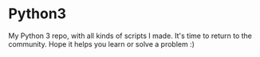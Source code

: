 # Python3
My Python 3 repo, with all kinds of scripts I made. It's time to return to the community. Hope it helps you learn or solve a problem :)
